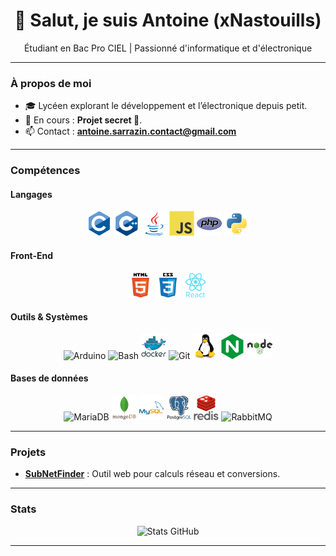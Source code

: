 <div align="center">
  <h1>👋 Salut, je suis Antoine (xNastouills)</h1>
  <p>Étudiant en Bac Pro CIEL | Passionné d'informatique et d'électronique</p>
</div>

---

### À propos de moi
- 🎓 Lycéen explorant le développement et l’électronique depuis petit.
- 🔭 En cours : **Projet secret 🤫**.
- 📫 Contact : **antoine.sarrazin.contact@gmail.com**

---

### Compétences

#### Langages
<p align="center">
  <img src="https://raw.githubusercontent.com/devicons/devicon/master/icons/c/c-original.svg" alt="C" width="40" height="40" title="C"/>
  <img src="https://raw.githubusercontent.com/devicons/devicon/master/icons/cplusplus/cplusplus-original.svg" alt="C++" width="40" height="40" title="C++"/>
  <img src="https://raw.githubusercontent.com/devicons/devicon/master/icons/java/java-original.svg" alt="Java" width="40" height="40" title="Java"/>
  <img src="https://raw.githubusercontent.com/devicons/devicon/master/icons/javascript/javascript-original.svg" alt="JavaScript" width="40" height="40" title="JavaScript"/>
  <img src="https://raw.githubusercontent.com/devicons/devicon/master/icons/php/php-original.svg" alt="PHP" width="40" height="40" title="PHP"/>
  <img src="https://raw.githubusercontent.com/devicons/devicon/master/icons/python/python-original.svg" alt="Python" width="40" height="40" title="Python"/>
</p>

#### Front-End
<p align="center">
  <img src="https://raw.githubusercontent.com/devicons/devicon/master/icons/html5/html5-original-wordmark.svg" alt="HTML5" width="40" height="40" title="HTML5"/>
  <img src="https://raw.githubusercontent.com/devicons/devicon/master/icons/css3/css3-original-wordmark.svg" alt="CSS3" width="40" height="40" title="CSS3"/>
  <img src="https://raw.githubusercontent.com/devicons/devicon/master/icons/react/react-original-wordmark.svg" alt="React" width="40" height="40" title="React"/>
</p>

#### Outils & Systèmes
<p align="center">
  <img src="https://cdn.worldvectorlogo.com/logos/arduino-1.svg" alt="Arduino" width="40" height="40" title="Arduino"/>
  <img src="https://www.vectorlogo.zone/logos/gnu_bash/gnu_bash-icon.svg" alt="Bash" width="40" height="40" title="Bash"/>
  <img src="https://raw.githubusercontent.com/devicons/devicon/master/icons/docker/docker-original-wordmark.svg" alt="Docker" width="40" height="40" title="Docker"/>
  <img src="https://www.vectorlogo.zone/logos/git-scm/git-scm-icon.svg" alt="Git" width="40" height="40" title="Git"/>
  <img src="https://raw.githubusercontent.com/devicons/devicon/master/icons/linux/linux-original.svg" alt="Linux" width="40" height="40" title="Linux"/>
  <img src="https://raw.githubusercontent.com/devicons/devicon/master/icons/nginx/nginx-original.svg" alt="Nginx" width="40" height="40" title="Nginx"/>
  <img src="https://raw.githubusercontent.com/devicons/devicon/master/icons/nodejs/nodejs-original-wordmark.svg" alt="Node.js" width="40" height="40" title="Node.js"/>
</p>

#### Bases de données
<p align="center">
  <img src="https://www.vectorlogo.zone/logos/mariadb/mariadb-icon.svg" alt="MariaDB" width="40" height="40" title="MariaDB"/>
  <img src="https://raw.githubusercontent.com/devicons/devicon/master/icons/mongodb/mongodb-original-wordmark.svg" alt="MongoDB" width="40" height="40" title="MongoDB"/>
  <img src="https://raw.githubusercontent.com/devicons/devicon/master/icons/mysql/mysql-original-wordmark.svg" alt="MySQL" width="40" height="40" title="MySQL"/>
  <img src="https://raw.githubusercontent.com/devicons/devicon/master/icons/postgresql/postgresql-original-wordmark.svg" alt="PostgreSQL" width="40" height="40" title="PostgreSQL"/>
  <img src="https://raw.githubusercontent.com/devicons/devicon/master/icons/redis/redis-original-wordmark.svg" alt="Redis" width="40" height="40" title="Redis"/>
  <img src="https://www.vectorlogo.zone/logos/rabbitmq/rabbitmq-icon.svg" alt="RabbitMQ" width="40" height="40" title="RabbitMQ"/>
</p>

---

### Projets
- **[SubNetFinder](https://github.com/xNastouills/SubNetFinder)** : Outil web pour calculs réseau et conversions.

---

### Stats
<p align="center">
  <img src="https://github-readme-stats.vercel.app/api?username=xNastouills&show_icons=true&theme=dark&locale=en" alt="Stats GitHub" />
</p>

---
